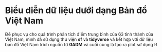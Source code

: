 # Biểu diễn dữ liệu dưới dạng Bản đồ Việt Nam

Để phục vụ cho quá trình phân tích điểm trung bình của 63 tỉnh thành của Việt Nam, mình đã sử dụng thư viện **sf** và **tidyverse** và kết hợp với dữ liệu bản đồ Việt Nam trích nguồn từ **GADM** và cuối cùng là tạo ra plot sử dụng R

